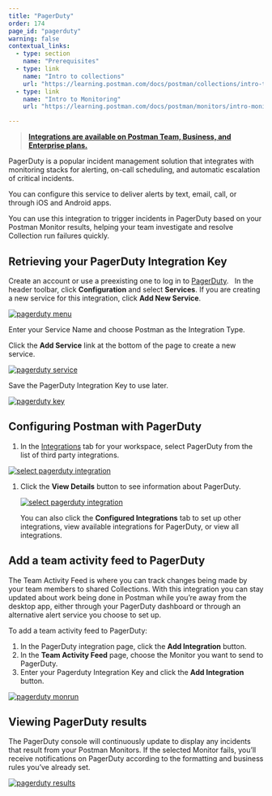 ```yaml
---
title: "PagerDuty"
order: 174
page_id: "pagerduty"
warning: false
contextual_links:
  - type: section
    name: "Prerequisites"
  - type: link
    name: "Intro to collections"
    url: "https://learning.postman.com/docs/postman/collections/intro-to-collections"
  - type: link
    name: "Intro to Monitoring"
    url: "https://learning.postman.com/docs/postman/monitors/intro-monitors"

---
```


> __[Integrations are available on Postman Team, Business, and Enterprise plans.](https://www.getpostman.com/pricing)__

PagerDuty is a popular incident management solution that integrates with monitoring stacks for alerting, on-call scheduling, and automatic escalation of critical incidents.

You can configure this service to deliver alerts by text, email, call, or through iOS and Android apps.

You can use this integration to trigger incidents in PagerDuty based on your Postman Monitor results, helping your team investigate and resolve Collection run failures quickly.

## Retrieving your PagerDuty Integration Key

Create an account or use a preexisting one to log in to [PagerDuty](https://app.pagerduty.com/).  
In the header toolbar, click __Configuration__ and select __Services__. If you are creating a new service for this integration, click __Add New Service__.

[![pagerduty menu](https://assets.postman.com/postman-docs/pagerduty_menu.png)](https://assets.postman.com/postman-docs/pagerduty_menu.png)

Enter your Service Name and choose Postman as the Integration Type.

Click the __Add Service__ link at the bottom of the page to create a new service.

[![pagerduty service](https://assets.postman.com/postman-docs/pagerduty_service.png)](https://assets.postman.com/postman-docs/pagerduty_service.png)

 Save the PagerDuty Integration Key to use later.

[![pagerduty key](https://assets.postman.com/postman-docs/pagerduty_key.png)](https://assets.postman.com/postman-docs/pagerduty_key.png)

## Configuring Postman with PagerDuty

1. In the [Integrations](https://go.postman.co/workspaces) tab for your workspace, select PagerDuty from the list of third party integrations.

  [![select pagerduty integration](https://assets.postman.com/postman-docs/integrations-pagerduty1.png)](https://assets.postman.com/postman-docs/integrations-pagerduty1.png)

1. Click the **View Details** button to see information about PagerDuty.

   [![select pagerduty integration](https://assets.postman.com/postman-docs/WS-integrations-pagerduty-details.png)](https://assets.postman.com/postman-docs/WS-integrations-pagerduty-details.png)

   You can also click the **Configured Integrations** tab to set up other integrations, view available integrations for PagerDuty, or view all integrations.

## Add a team activity feed to PagerDuty

The Team Activity Feed is where you can track changes being made by your team members to shared Collections. With this integration you can stay updated about work being done in Postman while you’re away from the desktop app, either through your PagerDuty dashboard or through an alternative alert service you choose to set up.

To add a team activity feed to PagerDuty:

1. In the PagerDuty integration page, click the **Add Integration** button.
1. In the **Team Activity Feed** page, choose the Monitor you want to send to PagerDuty.
1. Enter your Pagerduty Integration Key and click the **Add Integration** button.

[![pagerduty monrun](https://assets.postman.com/postman-docs/WS-integrations-pagerduty-monrun.png)](https://assets.postman.com/postman-docs/WS-integrations-pagerduty-monrun.png)

## Viewing PagerDuty results

The PagerDuty console will continuously update to display any incidents that result from your Postman Monitors. If the selected Monitor fails, you’ll receive notifications on PagerDuty according to the formatting and business rules you’ve already set.

[![pagerduty results](https://assets.postman.com/postman-docs/pagerduty_results.png)](https://assets.postman.com/postman-docs/pagerduty_results.png)
